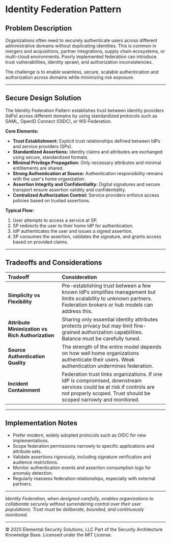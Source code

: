 # Identity Federation Pattern

## Problem Description

Organizations often need to securely authenticate users across different administrative domains without duplicating identities. This is common in mergers and acquisitions, partner integrations, supply chain ecosystems, or multi-cloud environments. Poorly implemented federation can introduce trust vulnerabilities, identity sprawl, and authorization inconsistencies.

The challenge is to enable seamless, secure, scalable authentication and authorization across domains while minimizing risk exposure.

---

## Secure Design Solution

The Identity Federation Pattern establishes trust between identity providers (IdPs) across different domains by using standardized protocols such as SAML, OpenID Connect (OIDC), or WS-Federation.

**Core Elements:**
- **Trust Establishment:** Explicit trust relationships defined between IdPs and service providers (SPs).
- **Standardized Assertions:** Identity claims and attributes are exchanged using secure, standardized formats.
- **Minimal Privilege Propagation:** Only necessary attributes and minimal entitlements are shared.
- **Strong Authentication at Source:** Authentication responsibility remains with the user's home organization.
- **Assertion Integrity and Confidentiality:** Digital signatures and secure transport ensure assertion validity and confidentiality.
- **Centralized Authorization Control:** Service providers enforce access policies based on trusted assertions.

**Typical Flow:**
1. User attempts to access a service at SP.
2. SP redirects the user to their home IdP for authentication.
3. IdP authenticates the user and issues a signed assertion.
4. SP consumes the assertion, validates the signature, and grants access based on provided claims.

---

## Tradeoffs and Considerations

| Tradeoff | Consideration |
|:---------|:--------------|
| **Simplicity vs Flexibility** | Pre-establishing trust between a few known IdPs simplifies management but limits scalability to unknown partners. Federation brokers or hub models can address this. |
| **Attribute Minimization vs Rich Authorization** | Sharing only essential identity attributes protects privacy but may limit fine-grained authorization capabilities. Balance must be carefully tuned. |
| **Source Authentication Quality** | The strength of the entire model depends on how well home organizations authenticate their users. Weak authentication undermines federation. |
| **Incident Containment** | Federation trust links organizations. If one IdP is compromised, downstream services could be at risk if controls are not properly scoped. Trust should be scoped narrowly and monitored. |

---

## Implementation Notes

- Prefer modern, widely adopted protocols such as OIDC for new implementations.
- Scope federation permissions narrowly to specific applications and attribute sets.
- Validate assertions rigorously, including signature verification and audience restrictions.
- Monitor authentication events and assertion consumption logs for anomaly detection.
- Regularly reassess federation relationships, especially with external partners.

---

*Identity Federation, when designed carefully, enables organizations to collaborate securely without surrendering control over their user populations. Trust must be deliberate, bounded, and continuously monitored.*



---
© 2025 Elemental Security Solutions, LLC
Part of the Security Architecture Knowledge Base.
Licensed under the MIT License.
